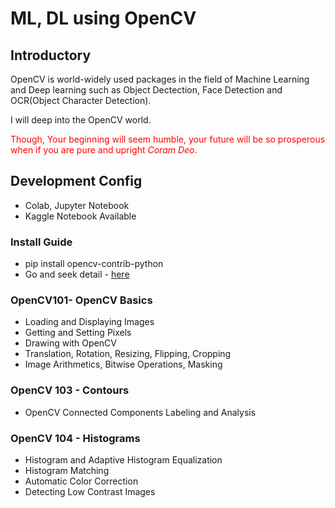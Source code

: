 # ML, DL using OpenCV

## Introductory

OpenCV is world-widely used packages in the field of Machine Learning and Deep learning such as Object Dectection, Face Detection and OCR(Object Character Detection).

I will deep into the OpenCV world.

<span style="color:red">Though, Your beginning will seem humble, your future will be so prosperous when if you are pure and upright *Coram Deo*.</span>

## Development Config

* Colab, Jupyter Notebook
* Kaggle Notebook Available

### Install Guide

* pip install opencv-contrib-python
* Go and seek detail - [here](https://www.pyimagesearch.com/2018/09/19/pip-install-opencv/)

### OpenCV101-  OpenCV Basics

* Loading and Displaying Images
* Getting and Setting Pixels
* Drawing with OpenCV
* Translation, Rotation, Resizing, Flipping, Cropping
* Image Arithmetics, Bitwise Operations, Masking

### OpenCV 103 - Contours

* OpenCV Connected Components Labeling and Analysis

### OpenCV 104 - Histograms

* Histogram and Adaptive Histogram Equalization
* Histogram Matching
* Automatic Color Correction
* Detecting Low Contrast Images






